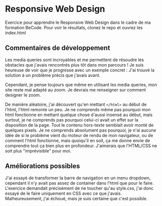 # Responsive Web Design

Exercice pour apprendre le Responsive Web Design dans le cadre de ma formation BeCode. Pour voir le résultats, clonez le repo et ouvrez les index.html

## Commentaires de développement

Les media queries sont incroyables et me permettent de résoudre les obstacles que j'avais rencontrés plus tôt dans mon parcours ! Je suis heureuse de voir que je progresse avec un exemple concret : J'ai trouvé la solution à un problème précis que j'avais avant. 

Cependant, je pense toujours que même en utilisant les media queries, mon site reste mal adapté au zoom. Je devrais me renseigner sur comment designer le zoom.

De manière aléatoire, j'ai découvert qu'en mettant ```</html>``` au début de l'html, l'html remonte un peu. Je ne comprends même pas pourquoi mon html fonctionne en mettant quelque chose d'aussi insensé au début, mais surtout, je ne comprends pas pourquoi celui-ci avait un effet sur la disposition de la page. Tout le contenu hors-texte semblait avoir monté de quelques pixels. Je ne comprends absolument pas pourquoi, je n'ai aucune idée de si le problème vient du moteur de rendu de mon navigateur, ou de comment l'html fonctionne, mais quoiqu'il en soit, ça me donne envie de comprendre tout ça bien plus en profondeur. J'aimerais que l'HTML/CSS ne soit plus "imprévisible" pour moi.

## Améliorations possibles

J'ai essayé de transformer la barre de navigation en un menu dropdown, cependant il n'y avait pas assez de container dans l'html que pour le faire. L'exercice demandait précisément de ne toucher qu'au style.css, j'ai donc essayé de le faire uniquement en CSS avec ce que j'avais. Malheureusement, j'ai échoué, mais je suis certaine que c'est possible.
